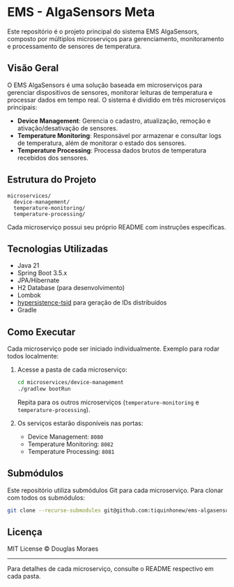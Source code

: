 # EMS - AlgaSensors Meta

Este repositório é o projeto principal do sistema EMS AlgaSensors, composto por múltiplos microserviços para gerenciamento, monitoramento e processamento de sensores de temperatura.

## Visão Geral

O EMS AlgaSensors é uma solução baseada em microserviços para gerenciar dispositivos de sensores, monitorar leituras de temperatura e processar dados em tempo real. O sistema é dividido em três microserviços principais:

- **Device Management**: Gerencia o cadastro, atualização, remoção e ativação/desativação de sensores.
- **Temperature Monitoring**: Responsável por armazenar e consultar logs de temperatura, além de monitorar o estado dos sensores.
- **Temperature Processing**: Processa dados brutos de temperatura recebidos dos sensores.

## Estrutura do Projeto

```
microservices/
  device-management/
  temperature-monitoring/
  temperature-processing/
```

Cada microserviço possui seu próprio README com instruções específicas.

## Tecnologias Utilizadas

- Java 21
- Spring Boot 3.5.x
- JPA/Hibernate
- H2 Database (para desenvolvimento)
- Lombok
- [hypersistence-tsid](https://github.com/vladmihalcea/hypersistence-tsid) para geração de IDs distribuídos
- Gradle

## Como Executar

Cada microserviço pode ser iniciado individualmente. Exemplo para rodar todos localmente:

1. Acesse a pasta de cada microserviço:
   ```sh
   cd microservices/device-management
   ./gradlew bootRun
   ```
   Repita para os outros microserviços (`temperature-monitoring` e `temperature-processing`).

2. Os serviços estarão disponíveis nas portas:
   - Device Management: `8080`
   - Temperature Monitoring: `8082`
   - Temperature Processing: `8081`

## Submódulos

Este repositório utiliza submódulos Git para cada microserviço. Para clonar com todos os submódulos:

```sh
git clone --recurse-submodules git@github.com:tiquinhonew/ems-algasensors-meta.git
```

## Licença

MIT License © Douglas Moraes

---

Para detalhes de cada microserviço, consulte o README respectivo em cada pasta.